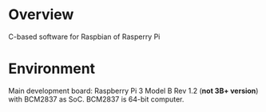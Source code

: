 # Overview

C-based software for Raspbian of Rasperry Pi

# Environment

Main development board: Raspberry Pi 3 Model B Rev 1.2 (**not 3B+ version**) with BCM2837 as SoC. BCM2837 is 64-bit computer.
